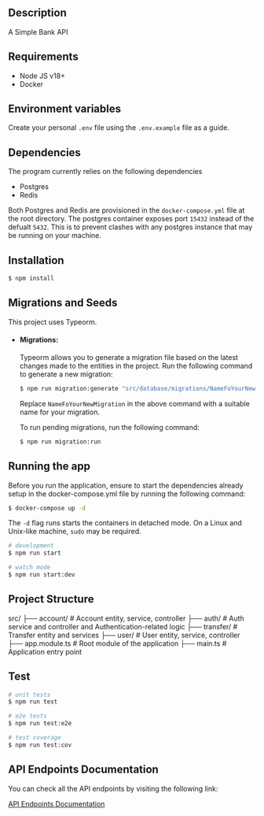 ## Description

A Simple Bank API 

## Requirements

- Node JS v18+
- Docker

## Environment variables

Create your personal `.env` file using the `.env.example` file as a guide.

## Dependencies

The program currently relies on the following dependencies

- Postgres
- Redis

Both Postgres and Redis are provisioned in the `docker-compose.yml` file at the root directory.
The postgres container exposes port `15432` instead of the defualt `5432`. This is to prevent clashes with any postgres instance that may be running on your machine.

## Installation

```bash
$ npm install
```

## Migrations and Seeds

This project uses Typeorm.

- #### Migrations:

  Typeorm allows you to generate a migration file based on the latest changes made to the entities in the project. Run the following command to generate a new migration:

  ```bash
  $ npm run migration:generate "src/database/migrations/NameFoYourNewMigration" 
  ```

  Replace `NameFoYourNewMigration` in the above command with a suitable name for your migration.
  <br>

  To run pending migrations, run the following command:

  ```bash
  $ npm run migration:run
  ```

## Running the app

Before you run the application, ensure to start the dependencies already setup in the docker-compose.yml file by running the following command:

```bash
$ docker-compose up -d
```

The `-d` flag runs starts the containers in detached mode. On a Linux and Unix-like machine, `sudo` may be required.

```bash
# development
$ npm run start

# watch mode
$ npm run start:dev
```
## Project Structure

src/
├── account/         # Account entity, service, controller
├── auth/             # Auth service and controller and Authentication-related logic
├── transfer/        # Transfer entity and services
├── user/            # User entity, service, controller
├── app.module.ts     # Root module of the application
├── main.ts           # Application entry point


## Test

```bash
# unit tests
$ npm run test

# e2e tests
$ npm run test:e2e

# test coverage
$ npm run test:cov
```

## API Endpoints Documentation

You can check all the API endpoints by visiting the following link:

[API Endpoints Documentation](https://documenter.getpostman.com/view/9562205/2sAXxY48eH)

